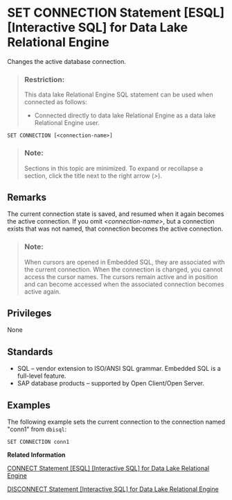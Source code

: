 <!-- loioa6257ba384f2101591acda39e1122d9f -->

# SET CONNECTION Statement \[ESQL\] \[Interactive SQL\] for Data Lake Relational Engine

Changes the active database connection.



> ### Restriction:  
> This data lake Relational Engine SQL statement can be used when connected as follows:
> 
> -   Connected directly to data lake Relational Engine as a data lake Relational Engine user.



```
SET CONNECTION [<connection-name>]
```



> ### Note:  
> Sections in this topic are minimized. To expand or recollapse a section, click the title next to the right arrow \(*\>*\).



<a name="loioa6257ba384f2101591acda39e1122d9f__IQ_Usage"/>

## Remarks

The current connection state is saved, and resumed when it again becomes the active connection. If you omit *<connection-name\>*, but a connection exists that was not named, that connection becomes the active connection.

> ### Note:  
> When cursors are opened in Embedded SQL, they are associated with the current connection. When the connection is changed, you cannot access the cursor names. The cursors remain active and in position and can become accessed when the associated connection becomes active again.



<a name="loioa6257ba384f2101591acda39e1122d9f__IQ_Permissions"/>

## Privileges

None



<a name="loioa6257ba384f2101591acda39e1122d9f__IQ_Standards"/>

## Standards

-   SQL – vendor extension to ISO/ANSI SQL grammar. Embedded SQL is a full-level feature.
-   SAP database products – supported by Open Client/Open Server.



<a name="loioa6257ba384f2101591acda39e1122d9f__IQ_Examples"/>

## Examples

The following example sets the current connection to the connection named "conn1" from `dbisql`:

```
SET CONNECTION conn1
```

**Related Information**  


[CONNECT Statement \[ESQL\] \[Interactive SQL\] for Data Lake Relational Engine](connect-statement-esql-interactive-sql-for-data-lake-relational-engine-a6164a2.md "Establishes a connection to the database identified by database-name running on the server identified by engine-name.")

[DISCONNECT Statement \[Interactive SQL\] for Data Lake Relational Engine](disconnect-statement-interactive-sql-for-data-lake-relational-engine-a61bf2a.md "Drops a connection with the database.")

